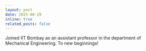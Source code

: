 ```yaml
---
layout: post
date: 2025-08-29
inline: true
related_posts: false
---
```


Joined IIT Bombay as an assistant professor in the department of Mechanical Engineering. To new beginnings!
